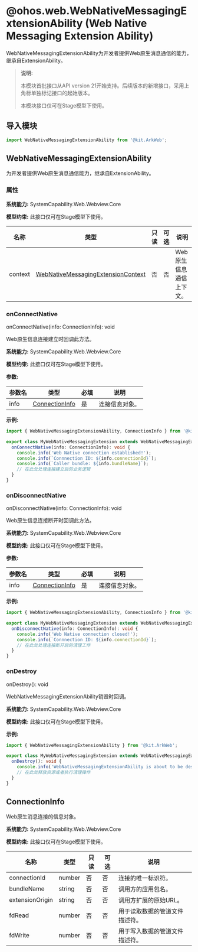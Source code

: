 # @ohos.web.WebNativeMessagingExtensionAbility (Web Native Messaging Extension Ability)
<!--Kit: ArkWeb-->
<!--Subsystem: Web-->
<!--Owner: @weixin_41848015-->
<!--Designer: @libing23232323-->
<!--Tester: @ghiker-->
<!--Adviser: @HelloShuo-->

WebNativeMessagingExtensionAbility为开发者提供Web原生消息通信的能力，继承自ExtensionAbility。

> **说明:**
>
> 本模块首批接口从API version 21开始支持。后续版本的新增接口，采用上角标单独标记接口的起始版本。
>
> 本模块接口仅可在Stage模型下使用。

## 导入模块

```ts
import WebNativeMessagingExtensionAbility from '@kit.ArkWeb';
```

## WebNativeMessagingExtensionAbility

为开发者提供Web原生消息通信能力，继承自ExtensionAbility。

### 属性

**系统能力:** SystemCapability.Web.Webview.Core

**模型约束:** 此接口仅可在Stage模型下使用。

| 名称 | 类型 | 只读 | 可选 | 说明 |
| ------ | ------ | ------ | ------ | ------ |
| context | [WebNativeMessagingExtensionContext](arkts-apis-web-webNativeMessagingExtensionContext.md) | 否 | 否 | Web原生信息通信上下文。 |

### onConnectNative

onConnectNative(info: ConnectionInfo): void

Web原生信息连接建立时回调此方法。

**系统能力:** SystemCapability.Web.Webview.Core

**模型约束:** 此接口仅可在Stage模型下使用。

**参数:**

| 参数名 | 类型 | 必填 | 说明 |
| ------ | ------ | ---- | ------ |
| info | [ConnectionInfo](#connectioninfo) | 是 | 连接信息对象。 |

**示例:**

```ts
import { WebNativeMessagingExtensionAbility, ConnectionInfo } from '@kit.ArkWeb';

export class MyWebNativeMessagingExtension extends WebNativeMessagingExtensionAbility {
  onConnectNative(info: ConnectionInfo): void {
    console.info('Web Native connection established!');
    console.info(`Connnection ID: ${info.connectionId}`);
    console.info(`Caller bundle: ${info.bundleName}`);
    // 在此处处理连接建立后的业务逻辑
  }
}
```

### onDisconnectNative

onDisconnectNative(info: ConnectionInfo): void

Web原生信息连接断开时回调此方法。

**系统能力:** SystemCapability.Web.Webview.Core

**模型约束:** 此接口仅可在Stage模型下使用。

**参数:**

| 参数名 | 类型 | 必填 | 说明 |
| ------ | ------ | ---- | ------ |
| info | [ConnectionInfo](#connectioninfo) | 是 | 连接信息对象。 |

**示例:**

```ts
import { WebNativeMessagingExtensionAbility, ConnectionInfo } from '@kit.ArkWeb';

export class MyWebNativeMessagingExtension extends WebNativeMessagingExtensionAbility {
  onDisconnectNative(info: ConnectionInfo): void {
    console.info('Web Native connection closed!');
    console.info(`Connnection ID: ${info.connectionId}`);
    // 在此处处理连接断开后的清理工作
  }
}
```

### onDestroy

onDestroy(): void

WebNativeMessagingExtensionAbility销毁时回调。

**系统能力:** SystemCapability.Web.Webview.Core

**模型约束:** 此接口仅可在Stage模型下使用。

**示例:**

```ts
import { WebNativeMessagingExtensionAbility } from '@kit.ArkWeb';

export class MyWebNativeMessagingExtension extends WebNativeMessagingExtensionAbility {
  onDestroy(): void {
    console.info('WebNativeMessagingExtensionAbility is about to be destroyed!');
    // 在此处释放资源或者执行清理操作
  }
}
```

## ConnectionInfo

Web原生消息连接的信息对象。

**系统能力:** SystemCapability.Web.Webview.Core

**模型约束:** 此接口仅可在Stage模型下使用。

| 名称 | 类型 | 只读 | 可选 | 说明 |
| ------ | ------ | ------ | ------ | ------ |
| connectionId | number | 否 | 否 | 连接的唯一标识符。 |
| bundleName | string | 否 | 否 | 调用方的应用包名。 |
| extensionOrigin | string | 否 | 否 | 调用方扩展的原始URL。 |
| fdRead | number | 否 | 否 | 用于读取数据的管道文件描述符。 |
| fdWrite | number | 否 | 否 | 用于写入数据的管道文件描述符。 |
